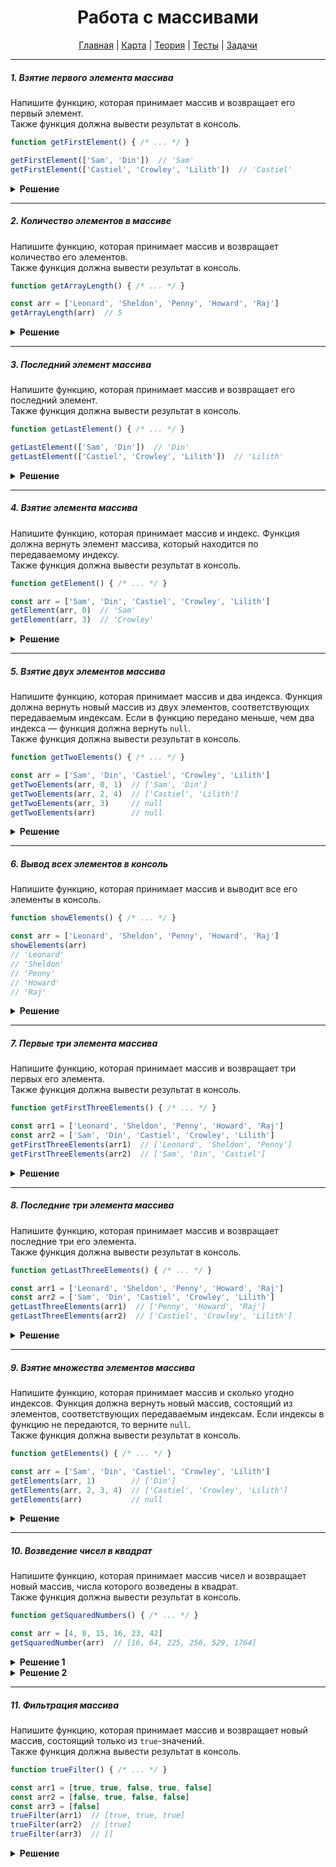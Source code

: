 <div align="center">

# Работа с массивами

[Главная](https://github.com/dollaween/junior-roadmap/)
|
[Карта](/roadmap/README.md)
|
[Теория](/theory/README.md)
|
[Тесты](/tests/README.md)
|
[Задачи](/tasks/README.md)

</div>

---

##### 1. Взятие первого элемента массива

Напишите функцию, которая принимает массив и возвращает его первый элемент.  
Также функция должна вывести результат в консоль.

```js
function getFirstElement() { /* ... */ }

getFirstElement(['Sam', 'Din'])  // 'Sam'
getFirstElement(['Castiel', 'Crowley', 'Lilith'])  // 'Castiel'
```

<details><summary><b>Решение</b></summary>
<p>

```js
function getFirstElement(arr) {
  const result = arr[0]
  console.log(result)
  return result
}
```

</p>
</details>

---

##### 2. Количество элементов в массиве

Напишите функцию, которая принимает массив и возвращает количество его элементов.  
Также функция должна вывести результат в консоль.

```js
function getArrayLength() { /* ... */ }

const arr = ['Leonard', 'Sheldon', 'Penny', 'Howard', 'Raj']
getArrayLength(arr)  // 5
```

<details><summary><b>Решение</b></summary>
<p>

```js
function getArrayLength(arr) {
  const length = arr.length
  console.log(length)
  return length
}
```

</p>
</details>

---

##### 3. Последний элемент массива

Напишите функцию, которая принимает массив и возвращает его последний элемент.  
Также функция должна вывести результат в консоль.

```js
function getLastElement() { /* ... */ }

getLastElement(['Sam', 'Din'])  // 'Din'
getLastElement(['Castiel', 'Crowley', 'Lilith'])  // 'Lilith'
```

<details><summary><b>Решение</b></summary>
<p>

```js
function getLastElement(arr) {
  const result = arr[arr.length - 1]
  console.log(result)
  return result
}
```

</p>
</details>


---

##### 4. Взятие элемента массива

Напишите функцию, которая принимает массив и индекс. Функция должна вернуть элемент массива, который находится по передаваемому индексу.  
Также функция должна вывести результат в консоль.

```js
function getElement() { /* ... */ }

const arr = ['Sam', 'Din', 'Castiel', 'Crowley', 'Lilith']
getElement(arr, 0)  // 'Sam'
getElement(arr, 3)  // 'Crowley'
```

<details><summary><b>Решение</b></summary>
<p>

```js
function getElement(arr, index) {
  const result = arr[index]
  console.log(result)
  return result
}
```

</p>
</details>

---

##### 5. Взятие двух элементов массива

Напишите функцию, которая принимает массив и два индекса. Функция должна вернуть новый массив из двух элементов, соответствующих передаваемым индексам. Если в функцию передано меньше, чем два индекса — функция должна вернуть `null`.  
Также функция должна вывести результат в консоль.

```js
function getTwoElements() { /* ... */ }

const arr = ['Sam', 'Din', 'Castiel', 'Crowley', 'Lilith']
getTwoElements(arr, 0, 1)  // ['Sam', 'Din']
getTwoElements(arr, 2, 4)  // ['Castiel', 'Lilith']
getTwoElements(arr, 3)     // null
getTwoElements(arr)        // null
```

<details><summary><b>Решение</b></summary>
<p>

```js
function getTwoElements(arr, index1, index2) {
  if (index1 === undefined || index2 === undefined) {
    return null
  }

  const element1 = arr[index1]
  const element2 = arr[index2]

  const result = [element1, element2]

  console.log(result)
  return result
}
```

</p>
</details>


---

##### 6. Вывод всех элементов в консоль

Напишите функцию, которая принимает массив и выводит все его элементы в консоль.  

```js
function showElements() { /* ... */ }

const arr = ['Leonard', 'Sheldon', 'Penny', 'Howard', 'Raj']
showElements(arr)
// 'Leonard'
// 'Sheldon'
// 'Penny'
// 'Howard'
// 'Raj'
```

<details><summary><b>Решение</b></summary>
<p>

```js
function showElements(arr) {
  for (let i = 0; i < arr.length; i++) {
    console.log(arr[i])
  }
}
```

</p>
</details>

---

##### 7. Первые три элемента массива

Напишите функцию, которая принимает массив и возвращает три первых его элемента.  
Также функция должна вывести результат в консоль.

```js
function getFirstThreeElements() { /* ... */ }

const arr1 = ['Leonard', 'Sheldon', 'Penny', 'Howard', 'Raj']
const arr2 = ['Sam', 'Din', 'Castiel', 'Crowley', 'Lilith']
getFirstThreeElements(arr1)  // ['Leonard', 'Sheldon', 'Penny']
getFirstThreeElements(arr2)  // ['Sam', 'Din', 'Castiel']
```

<details><summary><b>Решение</b></summary>
<p>

```js
function getFirstThreeElements(arr) {
  const result = []

  for (let i = 0; i < 3; i++) {
    const element = arr[i]
    result.push(element)
  }

  console.log(result)
  return result
}
```

</p>
</details>

---

##### 8. Последние три элемента массива

Напишите функцию, которая принимает массив и возвращает последние три его элемента.  
Также функция должна вывести результат в консоль.

```js
function getLastThreeElements() { /* ... */ }

const arr1 = ['Leonard', 'Sheldon', 'Penny', 'Howard', 'Raj']
const arr2 = ['Sam', 'Din', 'Castiel', 'Crowley', 'Lilith']
getLastThreeElements(arr1)  // ['Penny', 'Howard', 'Raj']
getLastThreeElements(arr2)  // ['Castiel', 'Crowley', 'Lilith']
```

<details><summary><b>Решение</b></summary>
<p>

```js
function getLastThreeElements(arr) {
  let result = []

  for (let i = arr.length - 3; i < arr.length; i += 1) {
    const element = arr[i]
    result.push(element)
  }

  console.log(result)
  return result
}
```

</p>
</details>

---

##### 9. Взятие множества элементов массива

Напишите функцию, которая принимает массив и сколько угодно индексов. Функция должна вернуть новый массив, состоящий из элементов, соответствующих передаваемым индексам. Если индексы в функцию не передаются, то верните `null`.  
Также функция должна вывести результат в консоль.

```js
function getElements() { /* ... */ }

const arr = ['Sam', 'Din', 'Castiel', 'Crowley', 'Lilith']
getElements(arr, 1)        // ['Din']
getElements(arr, 2, 3, 4)  // ['Castiel', 'Crowley', 'Lilith']
getElements(arr)           // null
```

<details><summary><b>Решение</b></summary>
<p>

```js
function getElements(arr, ...indexes) {
  if (indexes.length === 0) {
    return null
  }

  const result = []
  for (let i = 0; i < indexes.length; i++) {
    const index = indexes[i]
    const element = arr[index]
    result.push(element)
  }

  console.log(result)
  return result
}
```

</p>
</details>

---

##### 10. Возведение чисел в квадрат

Напишите функцию, которая принимает массив чисел и возвращает новый массив, числа которого возведены в квадрат.  
Также функция должна вывести результат в консоль.

```js
function getSquaredNumbers() { /* ... */ }

const arr = [4, 8, 15, 16, 23, 42]
getSquaredNumber(arr)  // [16, 64, 225, 256, 529, 1764]
```

<details><summary><b>Решение 1</b></summary>
<p>

```js
function getSquaredNumber(arr) {
  const result = []

  for (let i = 0; i < arr.length; i++) {
    const element = arr[i] ** 2
    result.push(element)
  }

  console.log(result)
  return result
}
```

</p>
</details>

<details><summary><b>Решение 2</b></summary>
<p>

```js
function getSquaredNumber(arr) {
  const result = arr.map(num => {
    return num ** 2
  })

  console.log(result)
  return result
}
```

</p>
</details>

---

##### 11. Фильтрация массива

Напишите функцию, которая принимает массив и возвращает новый массив, состоящий только из `true`-значений.  
Также функция должна вывести результат в консоль.

```js
function trueFilter() { /* ... */ }

const arr1 = [true, true, false, true, false]
const arr2 = [false, true, false, false]
const arr3 = [false]
trueFilter(arr1)  // [true, true, true]
trueFilter(arr2)  // [true]
trueFilter(arr3)  // []
```

<details><summary><b>Решение</b></summary>
<p>

```js
function trueFilter(arr) {
  const result = arr.filter(element => {
    return element === true
  })
  
  console.log(result)
  return result
}
```

</p>
</details>



















